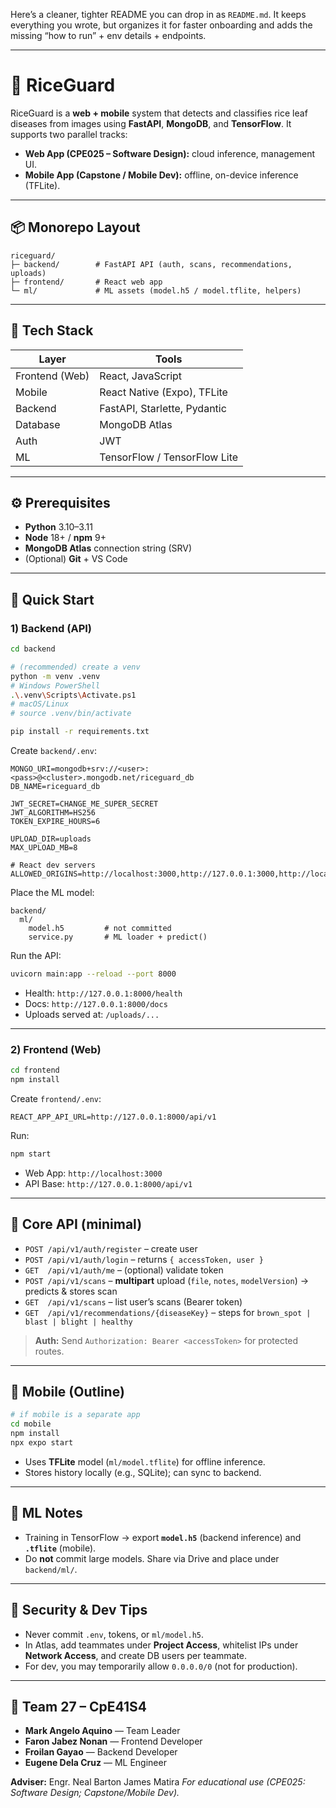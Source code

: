Here’s a cleaner, tighter README you can drop in as `README.md`. It keeps everything you wrote, but organizes it for faster onboarding and adds the missing “how to run” + env details + endpoints.

---

# 🌾 RiceGuard

RiceGuard is a **web + mobile** system that detects and classifies rice leaf diseases from images using **FastAPI**, **MongoDB**, and **TensorFlow**.
It supports two parallel tracks:

* **Web App (CPE025 – Software Design):** cloud inference, management UI.
* **Mobile App (Capstone / Mobile Dev):** offline, on-device inference (TFLite).

---

## 📦 Monorepo Layout

```
riceguard/
├─ backend/        # FastAPI API (auth, scans, recommendations, uploads)
├─ frontend/       # React web app
└─ ml/             # ML assets (model.h5 / model.tflite, helpers)
```

---

## 🧩 Tech Stack

| Layer          | Tools                        |
| -------------- | ---------------------------- |
| Frontend (Web) | React, JavaScript            |
| Mobile         | React Native (Expo), TFLite  |
| Backend        | FastAPI, Starlette, Pydantic |
| Database       | MongoDB Atlas                |
| Auth           | JWT                          |
| ML             | TensorFlow / TensorFlow Lite |

---

## ⚙️ Prerequisites

* **Python** 3.10–3.11
* **Node** 18+ / **npm** 9+
* **MongoDB Atlas** connection string (SRV)
* (Optional) **Git** + VS Code

---

## 🚀 Quick Start

### 1) Backend (API)

```bash
cd backend

# (recommended) create a venv
python -m venv .venv
# Windows PowerShell
.\.venv\Scripts\Activate.ps1
# macOS/Linux
# source .venv/bin/activate

pip install -r requirements.txt
```

Create `backend/.env`:

```env
MONGO_URI=mongodb+srv://<user>:<pass>@<cluster>.mongodb.net/riceguard_db
DB_NAME=riceguard_db

JWT_SECRET=CHANGE_ME_SUPER_SECRET
JWT_ALGORITHM=HS256
TOKEN_EXPIRE_HOURS=6

UPLOAD_DIR=uploads
MAX_UPLOAD_MB=8

# React dev servers
ALLOWED_ORIGINS=http://localhost:3000,http://127.0.0.1:3000,http://localhost:5173,http://127.0.0.1:5173
```

Place the ML model:

```
backend/
  ml/
    model.h5         # not committed
    service.py       # ML loader + predict()
```

Run the API:

```bash
uvicorn main:app --reload --port 8000
```

* Health: `http://127.0.0.1:8000/health`
* Docs: `http://127.0.0.1:8000/docs`
* Uploads served at: `/uploads/...`

---

### 2) Frontend (Web)

```bash
cd frontend
npm install
```

Create `frontend/.env`:

```env
REACT_APP_API_URL=http://127.0.0.1:8000/api/v1
```

Run:

```bash
npm start
```

* Web App: `http://localhost:3000`
* API Base: `http://127.0.0.1:8000/api/v1`

---

## 🔌 Core API (minimal)

* `POST /api/v1/auth/register` – create user
* `POST /api/v1/auth/login` – returns `{ accessToken, user }`
* `GET  /api/v1/auth/me` – (optional) validate token
* `POST /api/v1/scans` – **multipart** upload (`file`, `notes`, `modelVersion`) → predicts & stores scan
* `GET  /api/v1/scans` – list user’s scans (Bearer token)
* `GET  /api/v1/recommendations/{diseaseKey}` – steps for `brown_spot | blast | blight | healthy`

> **Auth:** Send `Authorization: Bearer <accessToken>` for protected routes.

---

## 📱 Mobile (Outline)

```bash
# if mobile is a separate app
cd mobile
npm install
npx expo start
```

* Uses **TFLite** model (`ml/model.tflite`) for offline inference.
* Stores history locally (e.g., SQLite); can sync to backend.

---

## 🧠 ML Notes

* Training in TensorFlow → export **`model.h5`** (backend inference) and **`.tflite`** (mobile).
* Do **not** commit large models. Share via Drive and place under `backend/ml/`.

---

## 🔐 Security & Dev Tips

* Never commit `.env`, tokens, or `ml/model.h5`.
* In Atlas, add teammates under **Project Access**, whitelist IPs under **Network Access**, and create DB users per teammate.
* For dev, you may temporarily allow `0.0.0.0/0` (not for production).

---

## 👥 Team 27 – CpE41S4

* **Mark Angelo Aquino** — Team Leader
* **Faron Jabez Nonan** — Frontend Developer
* **Froilan Gayao** — Backend Developer
* **Eugene Dela Cruz** — ML Engineer

**Adviser:** Engr. Neal Barton James Matira
*For educational use (CPE025: Software Design; Capstone/Mobile Dev).*
